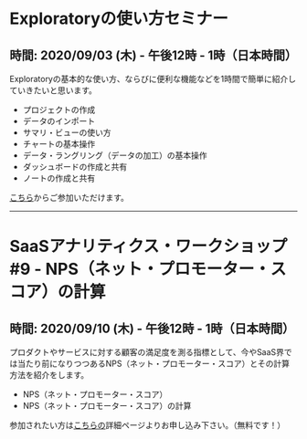 # Exploratoryの使い方セミナー
## 時間: 2020/09/03 (木) - 午後12時 - 1時（日本時間）

Exploratoryの基本的な使い方、ならびに便利な機能などを1時間で簡単に紹介していきたいと思います。

* プロジェクトの作成
* データのインポート
* サマリ・ビューの使い方
* チャートの基本操作
* データ・ラングリング（データの加工）の基本操作
* ダッシュボードの作成と共有
* ノートの作成と共有

[こちら](https://zoom.us/j/331585134)からご参加いただけます。

----
# SaaSアナリティクス・ワークショップ #9 - NPS（ネット・プロモーター・スコア）の計算
## 時間: 2020/09/10 (木) - 午後12時 - 1時（日本時間）

プロダクトやサービスに対する顧客の満足度を測る指標として、今やSaaS界では当たり前になりつつあるNPS（ネット・プロモーター・スコア）とその計算方法を紹介をします。

* NPS（ネット・プロモーター・スコア）
* NPS（ネット・プロモーター・スコア）の計算

参加されたい方は[こちらの](https://exploratory.io/note/BWz1Bar4JF/SaaS-URL-sfD2NLI1Gs)詳細ページよりお申し込み下さい。（無料です！）
